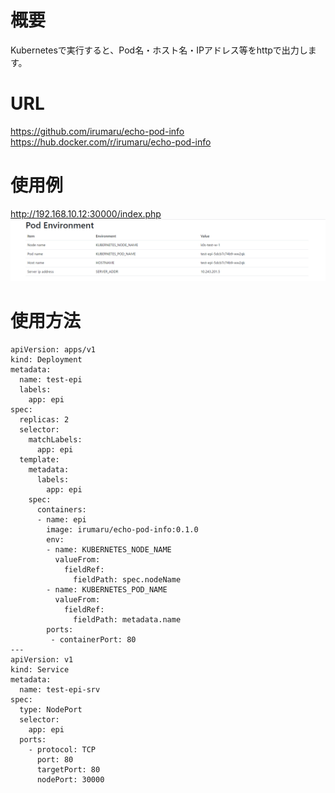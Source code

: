 # 概要
Kubernetesで実行すると、Pod名・ホスト名・IPアドレス等をhttpで出力します。   

# URL
https://github.com/irumaru/echo-pod-info  
https://hub.docker.com/r/irumaru/echo-pod-info

# 使用例
http://192.168.10.12:30000/index.php
![](docs/img/example.png)

# 使用方法
```
apiVersion: apps/v1
kind: Deployment
metadata:
  name: test-epi
  labels:
    app: epi
spec:
  replicas: 2
  selector:
    matchLabels:
      app: epi
  template:
    metadata:
      labels:
        app: epi
    spec:
      containers:
      - name: epi
        image: irumaru/echo-pod-info:0.1.0
        env:
        - name: KUBERNETES_NODE_NAME
          valueFrom:
            fieldRef:
              fieldPath: spec.nodeName
        - name: KUBERNETES_POD_NAME
          valueFrom:
            fieldRef:
              fieldPath: metadata.name
        ports:
         - containerPort: 80
---
apiVersion: v1
kind: Service
metadata:
  name: test-epi-srv
spec:
  type: NodePort
  selector:
    app: epi
  ports:
    - protocol: TCP
      port: 80
      targetPort: 80
      nodePort: 30000
```
